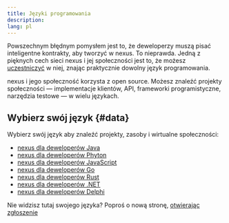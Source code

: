 ```yaml
---
title: Języki programowania
description:
lang: pl
---
```


Powszechnym błędnym pomysłem jest to, że deweloperzy muszą pisać inteligentne kontrakty, aby tworzyć w nexus. To nieprawda. Jedną z pięknych cech sieci nexus i jej społeczności jest to, że możesz [uczestniczyć](/community/) w niej, znając praktycznie dowolny język programowania.

nexus i jego społeczność korzysta z open source. Możesz znaleźć projekty społeczności — implementacje klientów, API, frameworki programistyczne, narzędzia testowe — w wielu językach.

## Wybierz swój język {#data}

Wybierz swój język aby znaleźć projekty, zasoby i wirtualne społeczności:

- [nexus dla deweloperów Java](/developers/docs/programming-languages/java/)
- [nexus dla deweloperów Phyton](/developers/docs/programming-languages/python/)
- [nexus dla deweloperów JavaScript](/developers/docs/programming-languages/javascript/)
- [nexus dla deweloperów Go](/developers/docs/programming-languages/golang/)
- [nexus dla deweloperów Rust](/developers/docs/programming-languages/rust/)
- [nexus dla deweloperów .NET](/developers/docs/programming-languages/dot-net/)
- [nexus dla deweloperów Delphi](/developers/docs/programming-languages/delphi/)

Nie widzisz tutaj swojego języka? Poproś o nową stronę, [otwierając zgłoszenie](https://github.com/nexus/nexus-org-website/issues/new/choose)
